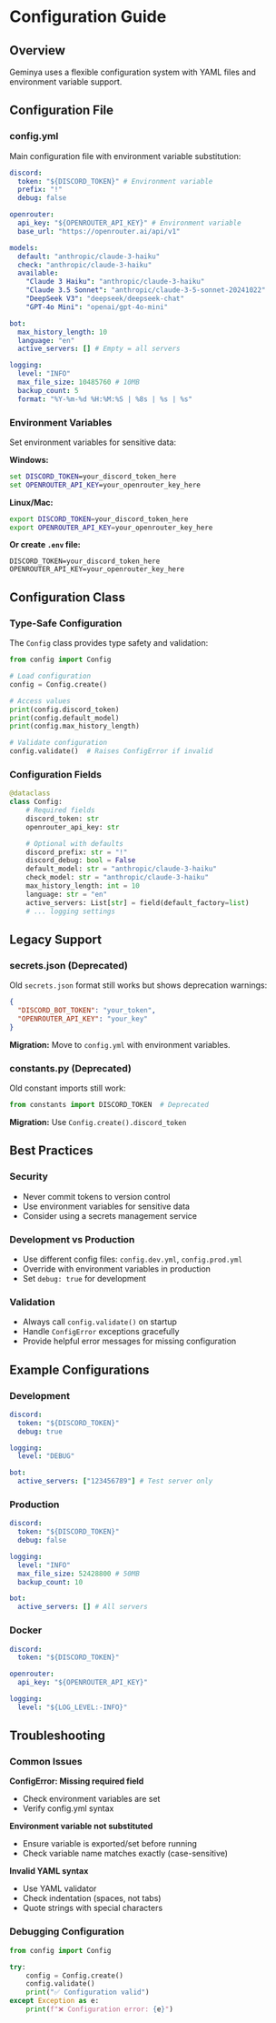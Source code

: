 # Configuration Guide

## Overview

Geminya uses a flexible configuration system with YAML files and environment variable support.

## Configuration File

### config.yml

Main configuration file with environment variable substitution:

```yaml
discord:
  token: "${DISCORD_TOKEN}" # Environment variable
  prefix: "!"
  debug: false

openrouter:
  api_key: "${OPENROUTER_API_KEY}" # Environment variable
  base_url: "https://openrouter.ai/api/v1"

models:
  default: "anthropic/claude-3-haiku"
  check: "anthropic/claude-3-haiku"
  available:
    "Claude 3 Haiku": "anthropic/claude-3-haiku"
    "Claude 3.5 Sonnet": "anthropic/claude-3-5-sonnet-20241022"
    "DeepSeek V3": "deepseek/deepseek-chat"
    "GPT-4o Mini": "openai/gpt-4o-mini"

bot:
  max_history_length: 10
  language: "en"
  active_servers: [] # Empty = all servers

logging:
  level: "INFO"
  max_file_size: 10485760 # 10MB
  backup_count: 5
  format: "%Y-%m-%d %H:%M:%S | %8s | %s | %s"
```

### Environment Variables

Set environment variables for sensitive data:

**Windows:**

```cmd
set DISCORD_TOKEN=your_discord_token_here
set OPENROUTER_API_KEY=your_openrouter_key_here
```

**Linux/Mac:**

```bash
export DISCORD_TOKEN=your_discord_token_here
export OPENROUTER_API_KEY=your_openrouter_key_here
```

**Or create `.env` file:**

```env
DISCORD_TOKEN=your_discord_token_here
OPENROUTER_API_KEY=your_openrouter_key_here
```

## Configuration Class

### Type-Safe Configuration

The `Config` class provides type safety and validation:

```python
from config import Config

# Load configuration
config = Config.create()

# Access values
print(config.discord_token)
print(config.default_model)
print(config.max_history_length)

# Validate configuration
config.validate()  # Raises ConfigError if invalid
```

### Configuration Fields

```python
@dataclass
class Config:
    # Required fields
    discord_token: str
    openrouter_api_key: str

    # Optional with defaults
    discord_prefix: str = "!"
    discord_debug: bool = False
    default_model: str = "anthropic/claude-3-haiku"
    check_model: str = "anthropic/claude-3-haiku"
    max_history_length: int = 10
    language: str = "en"
    active_servers: List[str] = field(default_factory=list)
    # ... logging settings
```

## Legacy Support

### secrets.json (Deprecated)

Old `secrets.json` format still works but shows deprecation warnings:

```json
{
  "DISCORD_BOT_TOKEN": "your_token",
  "OPENROUTER_API_KEY": "your_key"
}
```

**Migration:** Move to `config.yml` with environment variables.

### constants.py (Deprecated)

Old constant imports still work:

```python
from constants import DISCORD_TOKEN  # Deprecated
```

**Migration:** Use `Config.create().discord_token`

## Best Practices

### Security

- Never commit tokens to version control
- Use environment variables for sensitive data
- Consider using a secrets management service

### Development vs Production

- Use different config files: `config.dev.yml`, `config.prod.yml`
- Override with environment variables in production
- Set `debug: true` for development

### Validation

- Always call `config.validate()` on startup
- Handle `ConfigError` exceptions gracefully
- Provide helpful error messages for missing configuration

## Example Configurations

### Development

```yaml
discord:
  token: "${DISCORD_TOKEN}"
  debug: true

logging:
  level: "DEBUG"

bot:
  active_servers: ["123456789"] # Test server only
```

### Production

```yaml
discord:
  token: "${DISCORD_TOKEN}"
  debug: false

logging:
  level: "INFO"
  max_file_size: 52428800 # 50MB
  backup_count: 10

bot:
  active_servers: [] # All servers
```

### Docker

```yaml
discord:
  token: "${DISCORD_TOKEN}"

openrouter:
  api_key: "${OPENROUTER_API_KEY}"

logging:
  level: "${LOG_LEVEL:-INFO}"
```

## Troubleshooting

### Common Issues

**ConfigError: Missing required field**

- Check environment variables are set
- Verify config.yml syntax

**Environment variable not substituted**

- Ensure variable is exported/set before running
- Check variable name matches exactly (case-sensitive)

**Invalid YAML syntax**

- Use YAML validator
- Check indentation (spaces, not tabs)
- Quote strings with special characters

### Debugging Configuration

```python
from config import Config

try:
    config = Config.create()
    config.validate()
    print("✅ Configuration valid")
except Exception as e:
    print(f"❌ Configuration error: {e}")
```
